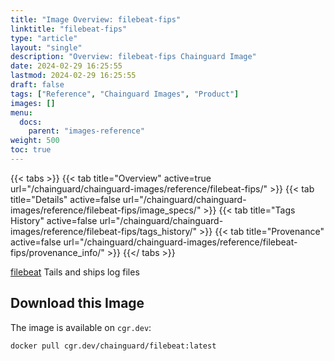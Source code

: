 ```yaml
---
title: "Image Overview: filebeat-fips"
linktitle: "filebeat-fips"
type: "article"
layout: "single"
description: "Overview: filebeat-fips Chainguard Image"
date: 2024-02-29 16:25:55
lastmod: 2024-02-29 16:25:55
draft: false
tags: ["Reference", "Chainguard Images", "Product"]
images: []
menu: 
  docs: 
    parent: "images-reference"
weight: 500
toc: true
---
```


{{< tabs >}}
{{< tab title="Overview" active=true url="/chainguard/chainguard-images/reference/filebeat-fips/" >}}
{{< tab title="Details" active=false url="/chainguard/chainguard-images/reference/filebeat-fips/image_specs/" >}}
{{< tab title="Tags History" active=false url="/chainguard/chainguard-images/reference/filebeat-fips/tags_history/" >}}
{{< tab title="Provenance" active=false url="/chainguard/chainguard-images/reference/filebeat-fips/provenance_info/" >}}
{{</ tabs >}}



<!--overview:start-->
[filebeat](https://github.com/elastic/beats/tree/main/filebeat) Tails and ships log files
<!--overview:end-->

<!--getting:start-->
## Download this Image
The image is available on `cgr.dev`:

```
docker pull cgr.dev/chainguard/filebeat:latest
```
<!--getting:end-->

<!--body:start--><!--body:end-->

